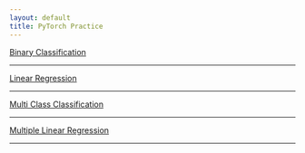 ```yaml
---
layout: default
title: PyTorch Practice
---
```

[Binary Classification](https://github.com/parknam5125/Python_Practice_for_ML-DL/blob/main/BinaryClassification.py)

---
[Linear Regression](https://github.com/parknam5125/Python_Practice_for_ML-DL/blob/main/LinearRegression.py)

---
[Multi Class Classification](https://github.com/parknam5125/Python_Practice_for_ML-DL/blob/main/MultiClassClassification.py)

---
[Multiple Linear Regression](https://github.com/parknam5125/Python_Practice_for_ML-DL/blob/main/MultipleLinearRegression.py)

---
